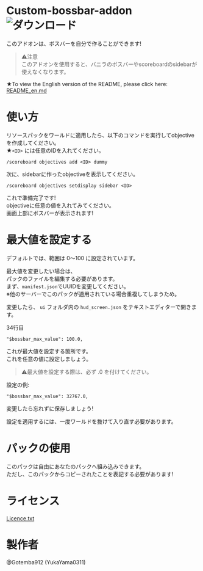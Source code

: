 # Custom-bossbar-addon ![ダウンロード](https://img.shields.io/github/downloads/Gotemba912/Custom-bossbar-addon/total?style=plastic)  
このアドオンは、ボスバーを自分で作ることができます!  

> ⚠注意  
> このアドオンを使用すると、バニラのボスバーやscoreboardのsidebarが使えなくなります。

★To view the English version of the README, please click here: [README_en.md](https://github.com/Gotemba912/Custom-bossbar-addon/README_en.md)

# 使い方
リソースパックをワールドに適用したら、以下のコマンドを実行してobjectiveを作成してください。  
★`<ID>` には任意のIDを入れてください。
```
/scoreboard objectives add <ID> dummy
```
次に、sidebarに作ったobjectiveを表示してください。
```
/scoreboard objectives setdisplay sidebar <ID>
```

これで準備完了です!  
objectiveに任意の値を入れてみてください。  
画面上部にボスバーが表示されます!

# 最大値を設定する
デフォルトでは、範囲は 0～100 に設定されています。

最大値を変更したい場合は、  
パックのファイルを編集する必要があります。  
まず、`manifest.json`でUUIDを変更してください。  
※他のサーバーでこのパックが適用されている場合重複してしまうため。  

変更したら、 `ui` フォルダ内の `hud_screen.json` をテキストエディターで開きます。

34行目
```
"$bossbar_max_value": 100.0,
```
これが最大値を設定する箇所です。  
これを任意の値に設定しましょう。

> ⚠最大値を設定する際は、必ず .0 を付けてください。

設定の例:
```
"$bossbar_max_value": 32767.0,
```
変更したら忘れずに保存しましょう!

設定を適用するには、一度ワールドを抜けて入り直す必要があります。

# パックの使用
このパックは自由にあなたのパックへ組み込みできます。  
ただし、このパックからコピーされたことを表記する必要があります!

# ライセンス
[Licence.txt](https://github.com/Gotemba912/Custom-bossbar-addon/Licence.txt)

# 製作者
@Gotemba912 (YukaYama0311)